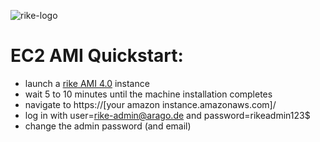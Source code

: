 ![rike-logo](https://github.com/arago/rike/raw/master/logo.png)

EC2 AMI Quickstart:
=============

* launch a [rike AMI 4.0](https://aws.amazon.com/amis/arago-rike-4-0) instance
* wait 5 to 10 minutes until the machine installation completes
* navigate to https://[your amazon instance.amazonaws.com]/
* log in with user=rike-admin@arago.de and password=rikeadmin123$
* change the admin password (and email)